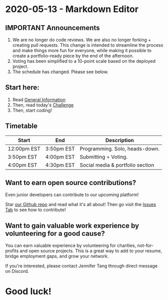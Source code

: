 # 2020-05-13 - Markdown Editor

## IMPORTANT Announcements

1. We are no longer do code reviews. We are also no longer forking + creating pull requests. This change is intended to streamline the process and make things more fun for everyone, while making it possible to create a portfolio-ready piece by the end of the afternoon.
1. Voting has been simplified to a 10-point scale based on the deployed project.
1. The schedule has changed. Please see below.

## Start here:

1. Read [General Information](./General%20Information.md) 
2. Then, read today's [Challenge](./Challenge.md)
3. Then, start coding!

## Timetable

| Start | End  | Description |
|-------|------|-------------|
| 12:00pm EST  | 3:50pm EST | Programming. Solo, heads-down. |
| 3:50pm EST  | 4:00pm EST | Submitting + Voting. |
| 4:00pm EST  | 4:30pm EST | Social media & portfolio section |

## Want to earn open source contributions?

Even junior developers can contribute to our upcoming platform! 

Star [our Github repo](https://github.com/Mintbean/MintbeanPlatform) and read what it's all about! Then go visit the [Issues Tab](https://github.com/MintbeanHackathons/MintbeanPlatform/issues) to see how to contribute!

## Want to gain valuable work experience by volunteering for a good cause?

You can earn valuable experience by volunteering for charities, not-for-profits and open source projects. This is a great way to add to your resume, bridge employment gaps, and grow your network.

If you're interested, please contact Jennifer Tang through direct message on Discord.

# Good luck!
